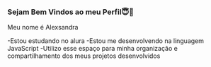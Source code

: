 ### Sejam Bem Vindos ao meu Perfil😇🤟

Meu nome é Alexsandra

-Estou estudando no alura
-Estou me desenvolvendo na linguagem JavaScript
-Utilizo esse espaço para minha organização e compartilhamento dos meus projetos desenvolvidos
